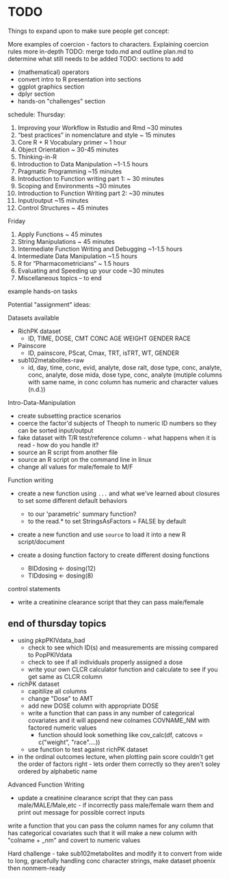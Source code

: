 TODO
====================

Things to expand upon to make sure people get concept:

More examples of coercion - factors to characters. Explaining coercion rules more in-depth
TODO: merge todo.md and outline plan.md to determine what still needs to be added
TODO: sections to add
- (mathematical) operators 
- convert intro to R presentation into sections
- ggplot graphics section
- dplyr section
- hands-on "challenges" section



schedule:
Thursday:
1) Improving your Workflow in Rstudio and Rmd ~30 minutes
2) “best practices” in nomenclature and style ~ 15 minutes
3) Core R + R Vocabulary primer ~ 1 hour
4) Object Orientation ~ 30-45 minutes
5) Thinking-in-R
6) Introduction to Data Manipulation ~1-1.5 hours
7) Pragmatic Programming ~15 minutes
8) Introduction to Function writing part 1: ~ 30 minutes
9) Scoping and Environments ~30 minutes 
10) Introduction to Function Writing part 2: ~30 minutes
11) Input/output ~15 minutes
12) Control Structures ~ 45 minutes

Friday
1. Apply Functions ~ 45 minutes
2. String Manipulations ~ 45 minutes
3. Intermediate Function Writing and Debugging ~1-1.5 hours
4. Intermediate Data Manipulation ~1.5 hours
5. R for “Pharmacometricians” ~ 1.5 hours
6. Evaluating and Speeding up your code ~30 minutes
7. Miscellaneous topics – to end

example hands-on tasks


Potential "assignment" ideas:

Datasets available
* RichPK dataset
    * ID, TIME, DOSE, CMT CONC AGE WEIGHT GENDER RACE
* Painscore
    * ID, painscore, PScat, Cmax, TRT, isTRT, WT, GENDER
* sub102metabolites-raw
    * id, day, time, conc, evid, analyte, dose ralt, dose type, conc, analyte, conc, analyte, dose mida, dose type, conc, analyte (mutiple columns with same name, in conc column has numeric and character values (n.d.))

Intro-Data-Manipulation 
- create subsetting practice scenarios
- coerce the factor'd subjects of Theoph to numeric ID numbers so they can be sorted
input/output
- fake dataset with T/R test/reference column - what happens when it is read - how do you handle it?
- source an R script from another file
- source an R script on the command line in linux
- change all values for male/female to M/F


Function writing
- create a new function using `...` and what we've learned about closures to set some different default behaviors
    - to our 'parametric' summary function? 
    - to the read.* to set StringsAsFactors = FALSE by default

- create a new function and use `source` to load it into a new R script/document

- create a dosing function factory to create different dosing functions
    - BIDdosing <- dosing(12)
    - TIDdosing <- dosing(8)

control statements
- write a creatinine clearance script that they can pass male/female


## end of thursday topics
- using pkpPKIVdata_bad 
    - check to see which ID(s) and measurements are missing compared to PopPKIVdata
    - check to see if all individuals properly assigned a dose
    - write your own CLCR calculator function and calculate to see if you get same as CLCR column
- richPK dataset
    - capitilize all columns
    - change "Dose" to AMT
    - add new DOSE column with appropriate DOSE 
    - write a function that can pass in any number of categorical covariates and it will append new colnames COVNAME_NM with factored numeric values
        - function should look something like cov_calc(df, catcovs = c("weight", "race"....))
    - use function to test against richPK dataset
- in the ordinal outcomes lecture, when plotting pain score couldn't get the order of factors right - lets order them correctly so they aren't soley ordered by alphabetic name




Advanced Function Writing
- update a creatinine clearance script that they can pass male/MALE/Male,etc - if incorrectly pass male/female warn them and print out message for possible correct inputs



write a function that you can pass the column names for any column that has categorical covariates such that it will make a new column with "colname + _nm" and covert to numeric values



Hard challenge - take sub102metabolites and modify it to convert from wide to long, gracefully handling conc character strings, make dataset phoenix then nonmem-ready
